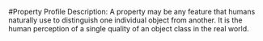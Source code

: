 #Property Profile
Description: A property may be any feature that humans naturally use to distinguish one individual object from another. It is the human perception of a single quality of an object class in the real world.